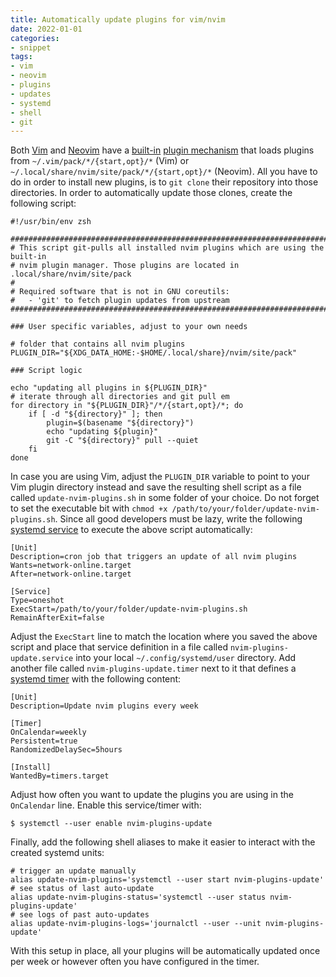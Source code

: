 ```yaml
---
title: Automatically update plugins for vim/nvim
date: 2022-01-01
categories:
- snippet
tags:
- vim
- neovim
- plugins
- updates
- systemd
- shell
- git
---
```


Both [Vim](https://www.vim.org/) and [Neovim](https://neovim.io/) have a [built-in](https://vimhelp.org/repeat.txt.html#packages) [plugin mechanism](https://neovim.io/doc/user/usr_05.html#plugin) that loads plugins from `~/.vim/pack/*/{start,opt}/*` (Vim) or `~/.local/share/nvim/site/pack/*/{start,opt}/*` (Neovim). All you have to do in order to install new plugins, is to `git clone` their repository into those directories. In order to automatically update those clones, create the following script:

```shell
#!/usr/bin/env zsh

###############################################################################
# This script git-pulls all installed nvim plugins which are using the built-in
# nvim plugin manager. Those plugins are located in .local/share/nvim/site/pack
#
# Required software that is not in GNU coreutils:
#   - 'git' to fetch plugin updates from upstream
###############################################################################

### User specific variables, adjust to your own needs

# folder that contains all nvim plugins
PLUGIN_DIR="${XDG_DATA_HOME:-$HOME/.local/share}/nvim/site/pack"

### Script logic

echo "updating all plugins in ${PLUGIN_DIR}"
# iterate through all directories and git pull em
for directory in "${PLUGIN_DIR}"/*/{start,opt}/*; do
    if [ -d "${directory}" ]; then
        plugin=$(basename "${directory}")
        echo "updating ${plugin}"
        git -C "${directory}" pull --quiet
    fi
done
```

In case you are using Vim, adjust the `PLUGIN_DIR` variable to point to your Vim plugin directory instead and save the resulting shell script as a file called `update-nvim-plugins.sh` in some folder of your choice. Do not forget to set the executable bit with `chmod +x /path/to/your/folder/update-nvim-plugins.sh`. Since all good developers must be lazy, write the following [systemd service](https://www.freedesktop.org/software/systemd/man/systemd.service.html) to execute the above script automatically:

```service
[Unit]
Description=cron job that triggers an update of all nvim plugins
Wants=network-online.target
After=network-online.target

[Service]
Type=oneshot
ExecStart=/path/to/your/folder/update-nvim-plugins.sh
RemainAfterExit=false
```

Adjust the `ExecStart` line to match the location where you saved the above script and place that service definition in a file called `nvim-plugins-update.service` into your local `~/.config/systemd/user` directory. Add another file called `nvim-plugins-update.timer` next to it that defines a [systemd timer](https://www.freedesktop.org/software/systemd/man/systemd.timer.html) with the following content:

```timer
[Unit]
Description=Update nvim plugins every week

[Timer]
OnCalendar=weekly
Persistent=true
RandomizedDelaySec=5hours

[Install]
WantedBy=timers.target
```

Adjust how often you want to update the plugins you are using in the `OnCalendar` line. Enable this service/timer with:

```console
$ systemctl --user enable nvim-plugins-update
```

Finally, add the following shell aliases to make it easier to interact with the created systemd units:

```shell
# trigger an update manually
alias update-nvim-plugins='systemctl --user start nvim-plugins-update'
# see status of last auto-update
alias update-nvim-plugins-status='systemctl --user status nvim-plugins-update'
# see logs of past auto-updates
alias update-nvim-plugins-logs='journalctl --user --unit nvim-plugins-update'
```

With this setup in place, all your plugins will be automatically updated once per week or however often you have configured in the timer.
